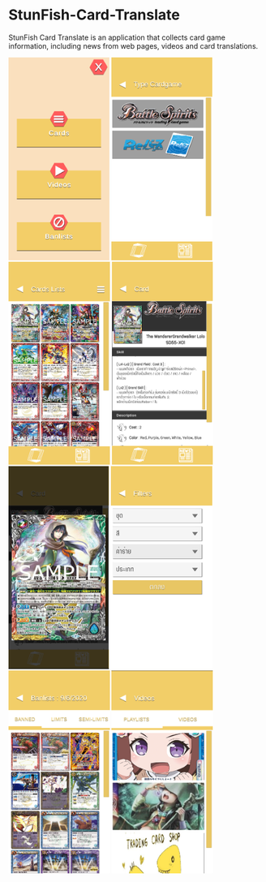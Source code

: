 # StunFish-Card-Translate
StunFish Card Translate is an application that collects card game information, including news from web pages, videos and card translations.

<img src="Images/1.png" height="400" /> <img src="Images/2.png" height="400" /> <img src="Images/3.png" height="400" /> <img src="Images/4.png" height="400" /> 
<img src="Images/5.png" height="400" /> 
<img src="Images/6.png" height="400" /> 
<img src="Images/7.png" height="400" /> 
<img src="Images/8.png" height="400" /> 

